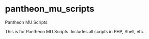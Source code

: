# pantheon_mu_scripts
Pantheon MU Scripts

This is for Pantheon MU Scripts. Includes all scripts in PHP, Shell, etc.
